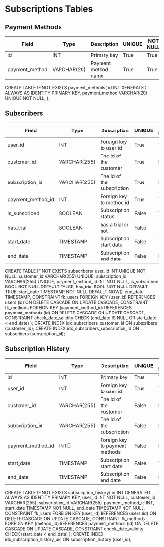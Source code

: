 # Subscriptions Tables
## Payment Methods
| Field             | Type         | Description                    | UNIQUE | NOT NULL | INDEX |
|-------------------|--------------|--------------------------------|--------|----------|-------|
| id                | INT          | Primary key                    | True   | True     | True  |
| payment_method    | VARCHAR(20)  | Payment method name            | True   | True     | False |

CREATE TABLE IF NOT EXISTS payment_methods(
    id INT GENERATED ALWAYS AS IDENTITY PRIMARY KEY,
    payment_method VARCHAR(20) UNIQUE NOT NULL,
);

[comment]: # (methods: stripe, paypal)

## Subscribers
| Field             | Type         | Description                    | UNIQUE | NOT NULL | Index |
|-------------------|--------------|--------------------------------|--------|----------|-------|
| user_id           | INT          | Foreign key to user id         | True   | True     | False |
| customer_id       | VARCHAR(255) | The id of the customer         | True   | False    | True  |
| subscription_id   | VARCHAR(255) | The id of the subscription     | True   | False    | True  |
| payment_method_id | INT          | Foreign key to method id       | True   | True     | False |
| is_subscribed     | BOOLEAN      | Subscription status            | False  | True     | False |
| has_trial         | BOOLEAN      | has a trial or not             | False  | True     | False |
| start_date        | TIMESTAMP    | Subscription start date        | False  | True     | False |
| end_date          | TIMESTAMP    | Subscription end date          | False  | False    | False |

CREATE TABLE IF NOT EXISTS subscribers(
    user_id INT UNIQUE NOT NULL,
    customer_id VARCHAR(255) UNIQUE,
    subscription_id VARCHAR(255) UNIQUE,
    payment_method_id INT NOT NULL,
    is_subscribed BOOL NOT NULL DEFAULT FALSE,
    has_trial BOOL NOT NULL DEFAULT TRUE,
    start_date TIMESTAMP NOT NULL DEFAULT NOW(),
    end_date TIMESTAMP,
    CONSTRAINT fk_users FOREIGN KEY (user_id)
        REFERENCES users (id)
        ON DELETE CASCADE
        ON UPDATE CASCADE,
    CONSTRAINT fk_methods FOREIGN KEY (payment_method_id)
        REFERENCES payment_methods (id)
        ON DELETE CASCADE
        ON UPDATE CASCADE,
    CONSTRAINT check_date_validity CHECK (end_date IS NULL OR start_date < end_date)
);
CREATE INDEX idx_subscribers_customer_id ON subscribers (customer_id);
CREATE INDEX idx_subscribers_subscription_id ON subscribers (subscription_id);

## Subscription History
| Field             | Type         | Description                    | UNIQUE | NOT NULL | Index |
|-------------------|--------------|--------------------------------|--------|----------|-------|
| id                | INT          | Primary key                    | True   | True     | True  |
| user_id           | INT          | Foreign key to user id         | True   | True     | True  |
| customer_id       | VARCHAR(255) | The id of the customer         | False  | False    | False |
| subscription_id   | VARCHAR(255) | The id of the subscription     | False  | False    | False |
| payment_method_id | INT[]        | Foreign key to payment methods | False  | False    | False |
| start_date        | TIMESTAMP    | Subscription start date        | False  | TRUE     | False |
| end_date          | TIMESTAMP    | Subscription end date          | False  | False    | False |

CREATE TABLE IF NOT EXISTS subscription_history(
    id INT GENERATED ALWAYS AS IDENTITY PRIMARY KEY,
    user_id INT NOT NULL,
    customer_id VARCHAR(255),
    subscription_id VARCHAR(255),
    payment_method_id INT,
    start_date TIMESTAMP NOT NULL,
    end_date TIMESTAMP NOT NULL,
    CONSTRAINT fk_users FOREIGN KEY (user_id)
        REFERENCES users (id)
        ON DELETE CASCADE
        ON UPDATE CASCADE,
    CONSTRAINT fk_methods FOREIGN KEY (method_id)
        REFERENCES payment_methods (id)
        ON DELETE CASCADE
        ON UPDATE CASCADE,
    CONSTRAINT check_date_validity CHECK (start_date < end_date)
);
CREATE INDEX idx_subscription_history_uid ON subscription_history (user_id);
